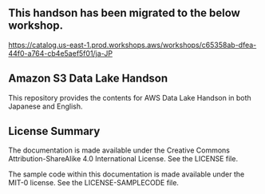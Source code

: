 ## This handson has been migrated to the below workshop.

https://catalog.us-east-1.prod.workshops.aws/workshops/c65358ab-dfea-44f0-a764-cb4e5aef5f01/ja-JP

## Amazon S3 Data Lake Handson

This repository provides the contents for AWS Data Lake Handson in both Japanese and English.

## License Summary

The documentation is made available under the Creative Commons Attribution-ShareAlike 4.0 International License. See the LICENSE file.

The sample code within this documentation is made available under the MIT-0 license. See the LICENSE-SAMPLECODE file.
